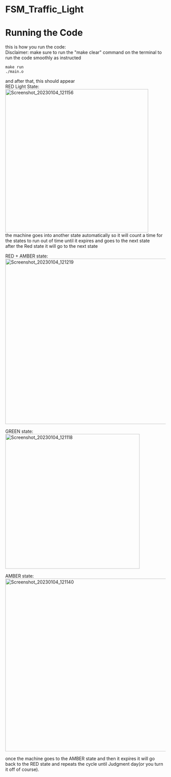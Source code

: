# FSM_Traffic_Light

# Running the Code
this is how you run the code: \
Disclaimer: make sure to run the "make clear" command on the terminal to run the code smoothly as instructed 
```
make run
./main.o
``` 
and after that, this should appear \
RED Light State: \
<img width="449" alt="Screenshot_20230104_121156" src="https://user-images.githubusercontent.com/114371873/210407997-17f97f67-4231-416b-ba15-a0040d307a0c.png">
\
the machine goes into another state automatically so it will count a time for the states to run out of time until it expires and goes to the next state
\
after the Red state it will go to the next state 

RED + AMBER state: \
<img width="518" alt="Screenshot_20230104_121219" src="https://user-images.githubusercontent.com/114371873/210409085-f4fc5cef-d573-42db-a882-db93827802f1.png">

GREEN state: \
<img width="422" alt="Screenshot_20230104_121118" src="https://user-images.githubusercontent.com/114371873/210409450-b914fb9c-72c5-4f68-8a3f-2d92963bfcf2.png">

AMBER state: \
<img width="541" alt="Screenshot_20230104_121140" src="https://user-images.githubusercontent.com/114371873/210409677-72893dfe-80b5-4efd-b9e5-61abb171aa89.png">

once the machine goes to the AMBER state and then it expires it will go back to the RED state and repeats the cycle until Judgment day(or you turn it off of course). 




